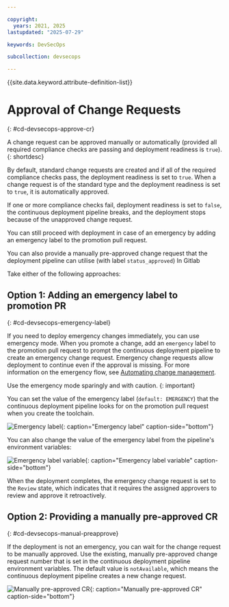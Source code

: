 ```yaml
---

copyright: 
  years: 2021, 2025
lastupdated: "2025-07-29"

keywords: DevSecOps

subcollection: devsecops

---
```


{{site.data.keyword.attribute-definition-list}}

# Approval of Change Requests
{: #cd-devsecops-approve-cr}

A change request can be approved manually or automatically (provided all required compliance checks are passing and deployment readiness is `true`).
{: shortdesc}

By default, standard change requests are created and if all of the required compliance checks pass, the deployment readiness is set to `true`. When a change request is of the standard type and the deployment readiness is set to `true`, it is automatically approved. 

If one or more compliance checks fail, deployment readiness is set to `false`, the continuous deployment pipeline breaks, and the deployment stops because of the unapproved change request.

You can still proceed with deployment in case of an emergency by adding an emergency label to the promotion pull request. 

You can also provide a manually pre-approved change request that the deployment pipeline can utilise (with label `status_approved`) In Gitlab 

Take either of the following approaches:

## Option 1: Adding an emergency label to promotion PR
{: #cd-devsecops-emergency-label}

If you need to deploy emergency changes immediately, you can use emergency mode. When you promote a change, add an `emergency` label to the promotion pull request to prompt the continuous deployment pipeline to create an emergency change request. Emergency change requests allow deployment to continue even if the approval is missing. For more information on the emergency flow, see [Automating change management](/docs/devsecops?topic=devsecops-cd-devsecops-automate-changemgmt).

Use the emergency mode sparingly and with caution.
{:  important}

You can set the value of the emergency label (`default: EMERGENCY`) that the continuous deployment  pipeline looks for on the promotion pull request when you create the toolchain.

 ![Emergency label](images/emergency-label-at-creation.png){: caption="Emergency label" caption-side="bottom"}

You can also change the value of the emergency label from the pipeline's environment variables:

 ![Emergency label variable](images/emergency-label-env.png){: caption="Emergency label variable" caption-side="bottom"}

When the deployment completes, the emergency change request is set to the `Review` state, which indicates that it requires the assigned approvers to review and approve it retroactively.

## Option 2: Providing a manually pre-approved CR
{: #cd-devsecops-manual-preapprove}

If the deployment is not an emergency, you can wait for the change request to be manually approved. Use the existing, manually pre-approved change request number that is set in the continuous deployment pipeline environment variables. The default value is `notAvailable`, which means the continuous deployment pipeline creates a new change request.

![Manually pre-approved CR](images/pre-approved-cr-label.png){: caption="Manually pre-approved CR" caption-side="bottom"}
